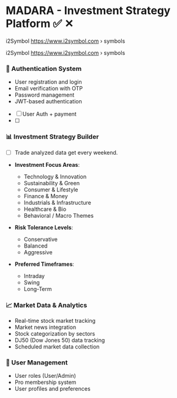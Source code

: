 # MADARA - Investment Strategy Platform  ✅  ✕

i2Symbol
https://www.i2symbol.com › symbols

i2Symbol
https://www.i2symbol.com › symbols

### 🔐 Authentication System
- User registration and login
- Email verification with OTP
- Password management
- JWT-based authentication

- [ ] User Auth + payment 
- [ ] 

### 📊 Investment Strategy Builder

- [ ] Trade analyzed data get every weekend.






- **Investment Focus Areas**:
  - Technology & Innovation
  - Sustainability & Green
  - Consumer & Lifestyle
  - Finance & Money
  - Industrials & Infrastructure
  - Healthcare & Bio
  - Behavioral / Macro Themes

- **Risk Tolerance Levels**:
  - Conservative
  - Balanced
  - Aggressive

- **Preferred Timeframes**:
  - Intraday
  - Swing
  - Long-Term

### 📈 Market Data & Analytics
- Real-time stock market tracking
- Market news integration
- Stock categorization by sectors
- DJ50 (Dow Jones 50) data tracking
- Scheduled market data collection

### 👥 User Management
- User roles (User/Admin)
- Pro membership system
- User profiles and preferences
